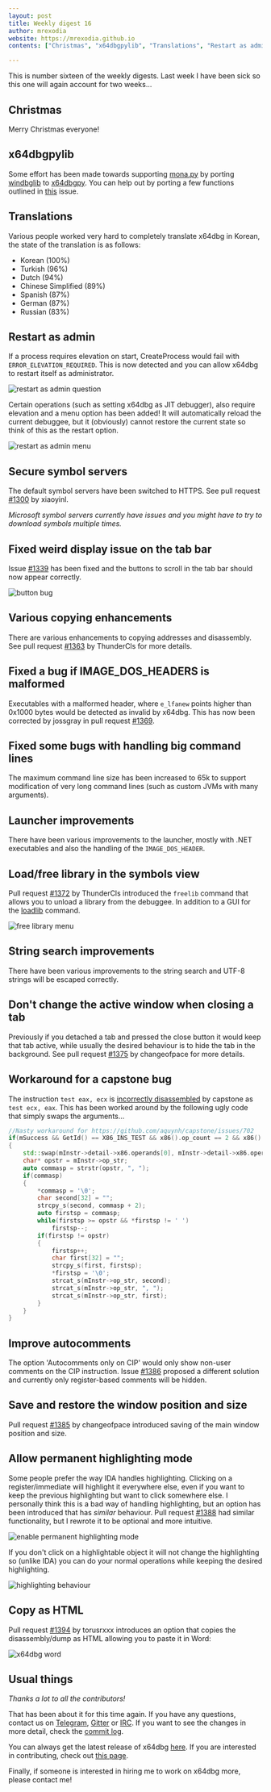 ```yaml
---
layout: post
title: Weekly digest 16
author: mrexodia
website: https://mrexodia.github.io
contents: ["Christmas", "x64dbgpylib", "Translations", "Restart as admin", "Secure symbol servers", "Fixed weird display issue on the tab bar", "Various copying enhancements", "Fixed a bug if IMAGE\_DOS\_HEADERS is malformed", "Fixed some bugs with handling big command lines", "Launcher improvements", "Load/free library in the symbols view", "String search improvements", "Don't change the active window when closing a tab", "Workaround for a capstone bug", "Improve autocomments", "Save and restore the window position and size", "Allow permanent highlighting mode", "Copy as HTML", "Usual things"]

---
```


This is number sixteen of the weekly digests. Last week I have been sick so this one will again account for two weeks...

## Christmas

Merry Christmas everyone!

## x64dbgpylib

Some effort has been made towards supporting [mona.py](https://github.com/corelan/mona) by porting [windbglib](https://github.com/corelan/windbglib) to [x64dbgpy](https://github.com/x64dbg/x64dbgpy). You can help out by porting a few functions outlined in [this](https://github.com/x64dbg/x64dbgpylib/issues/1) issue.

## Translations

Various people worked very hard to completely translate x64dbg in Korean, the state of the translation is as follows:

- Korean (100%)
- Turkish (96%)
- Dutch (94%)
- Chinese Simplified (89%)
- Spanish (87%)
- German (87%)
- Russian (83%)

## Restart as admin

If a process requires elevation on start, CreateProcess would fail with `ERROR_ELEVATION_REQUIRED`. This is now detected and you can allow x64dbg to restart itself as administrator.

![restart as admin question](http://i.imgur.com/U4Avy0y.png)

Certain operations (such as setting x64dbg as JIT debugger), also require elevation and a menu option has been added! It will automatically reload the current debuggee, but it (obviously) cannot restore the current state so think of this as the restart option.

![restart as admin menu](http://i.imgur.com/gJTASTX.png)

## Secure symbol servers

The default symbol servers have been switched to HTTPS. See pull request [#1300](https://github.com/x64dbg/x64dbg/pull/1300) by xiaoyinl.

*Microsoft symbol servers currently have issues and you might have to try to download symbols multiple times.*

## Fixed weird display issue on the tab bar

Issue [#1339](https://github.com/x64dbg/x64dbg/issues/1339) has been fixed and the buttons to scroll in the tab bar should now appear correctly.

![button bug](https://cloud.githubusercontent.com/assets/4343900/20826207/40584b9a-b8a4-11e6-8007-3f724fc8bb49.png)

## Various copying enhancements

There are various enhancements to copying addresses and disassembly. See pull request [#1363](https://github.com/x64dbg/x64dbg/pull/1363) by ThunderCls for more details.

## Fixed a bug if IMAGE\_DOS\_HEADERS is malformed

Executables with a malformed header, where `e_lfanew` points higher than 0x1000 bytes would be detected as invalid by x64dbg. This has now been corrected by jossgray in pull request [#1369](https://github.com/x64dbg/x64dbg/pull/1369).

## Fixed some bugs with handling big command lines

The maximum command line size has been increased to 65k to support modification of very long command lines (such as custom JVMs with many arguments).

## Launcher improvements

There have been various improvements to the launcher, mostly with .NET executables and also the handling of the `IMAGE_DOS_HEADER`.

## Load/free library in the symbols view

Pull request [#1372](https://github.com/x64dbg/x64dbg/pull/1372) by ThunderCls introduced the `freelib` command that allows you to unload a library from the debuggee. In addition to a GUI for the [loadlib](http://x64dbg.readthedocs.io/en/latest/commands/misc/loadlib.html) command.

![free library menu](http://i.imgur.com/2kKMz5n.png)

## String search improvements

There have been various improvements to the string search and UTF-8 strings will be escaped correctly.

## Don't change the active window when closing a tab

Previously if you detached a tab and pressed the close button it would keep that tab active, while usually the desired behaviour is to hide the tab in the background. See pull request [#1375](https://github.com/x64dbg/x64dbg/pull/1375) by changeofpace for more details.

## Workaround for a capstone bug

The instruction `test eax, ecx` is [incorrectly disassembled](https://github.com/aquynh/capstone/issues/702) by capstone as `test ecx, eax`. This has been worked around by the following ugly code that simply swaps the arguments...

```c++
//Nasty workaround for https://github.com/aquynh/capstone/issues/702
if(mSuccess && GetId() == X86_INS_TEST && x86().op_count == 2 && x86().operands[0].type == X86_OP_REG && x86().operands[1].type == X86_OP_REG)
{
    std::swap(mInstr->detail->x86.operands[0], mInstr->detail->x86.operands[1]);
    char* opstr = mInstr->op_str;
    auto commasp = strstr(opstr, ", ");
    if(commasp)
    {
        *commasp = '\0';
        char second[32] = "";
        strcpy_s(second, commasp + 2);
        auto firstsp = commasp;
        while(firstsp >= opstr && *firstsp != ' ')
            firstsp--;
        if(firstsp != opstr)
        {
            firstsp++;
            char first[32] = "";
            strcpy_s(first, firstsp);
            *firstsp = '\0';
            strcat_s(mInstr->op_str, second);
            strcat_s(mInstr->op_str, ", ");
            strcat_s(mInstr->op_str, first);
        }
    }
}
```

## Improve autocomments

The option 'Autocomments only on CIP' would only show non-user comments on the CIP instruction. Issue [#1386](https://github.com/x64dbg/x64dbg/issues/1383) proposed a different solution and currently only register-based comments will be hidden.

## Save and restore the window position and size

Pull request [#1385](https://github.com/x64dbg/x64dbg/pull/1385) by changeofpace introduced saving of the main window position and size.

## Allow permanent highlighting mode

Some people prefer the way IDA handles highlighting. Clicking on a register/immediate will highlight it everywhere else, even if you want to keep the previous highlighting but want to click somewhere else. I personally think this is a bad way of handling highlighting, but an option has been introduced that has *similar* behaviour. Pull request [#1388](https://github.com/x64dbg/x64dbg/pull/1388) had similar functionality, but I rewrote it to be optional and more intuitive.

![enable permanent highlighting mode](http://i.imgur.com/UM7xhY8.png)

If you don't click on a highlightable object it will not change the highlighting so (unlike IDA) you can do your normal operations while keeping the desired highlighting.

![highlighting behaviour](http://i.imgur.com/gjxkWBt.gif)

## Copy as HTML

Pull request [#1394](https://github.com/x64dbg/x64dbg/pull/1394) by torusrxxx introduces an option that copies the disassembly/dump as HTML allowing you to paste it in Word:

![x64dbg word](http://i.imgur.com/r8qZAJc.png)

## Usual things

*Thanks a lot to all the contributors!*

That has been about it for this time again. If you have any questions, contact us on [Telegram](http://telegram.x64dbg.com), [Gitter](http://gitter.x64dbg.com) or [IRC](http://webchat.freenode.net/?channels=x64dbg). If you want to see the changes in more detail, check the [commit log](https://github.com/x64dbg/x64dbg/commits).

You can always get the latest release of x64dbg [here](http://releases.x64dbg.com). If you are interested in contributing, check out [this page](http://contribute.x64dbg.com).

Finally, if someone is interested in hiring me to work on x64dbg more, please contact me!